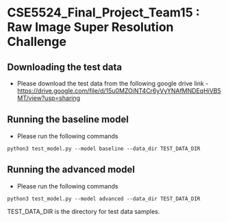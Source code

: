 # CSE5524_Final_Project_Team15 : Raw Image Super Resolution Challenge

## Downloading the test data

* Please download the test data from the following google drive link - https://drive.google.com/file/d/15u0MZOiNT4Cr6yVyYNAfMNDEqHiVB5MT/view?usp=sharing

## Running the baseline model

* Please run the following commands<br/>

`python3 test_model.py --model baseline --data_dir TEST_DATA_DIR`<br/>

## Running the advanced model

* Please run the following commands<br/>

`python3 test_model.py --model advanced --data_dir TEST_DATA_DIR`<br/>


TEST_DATA_DIR is the directory for test data samples.
